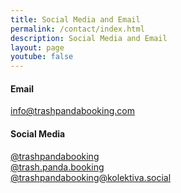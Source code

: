 ```yaml
---
title: Social Media and Email
permalink: /contact/index.html
description: Social Media and Email
layout: page
youtube: false
---
```


<h4>Email</h4>
<div><a href="mailto:info@trashpandabooking.com" referrerpolicy="no-referrer" rel="me nofollow noreferrer noopener">info@trashpandabooking.com</a></div>

<h4>Social Media</h4>
<div><a href="https://facebook.com/trashpandabooking" referrerpolicy="no-referrer" rel="me nofollow noreferrer noopener" target="_blank">@trashpandabooking</a></div>
<div><a href="https://www.instagram.com/trash.panda.booking" referrerpolicy="no-referrer" rel="me nofollow noreferrer noopener" target="_blank">@trash.panda.booking</a></div>
<div><a href="https://kolektiva.social/@trashpandabooking" referrerpolicy="no-referrer" rel="me nofollow noreferrer noopener" target="_blank">@trashpandabooking@kolektiva.social</a></div>